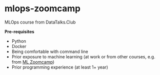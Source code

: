 # mlops-zoomcamp
MLOps course from DataTalks.Club

**Pre-requisites**
* Python
* Docker
* Being comfortable with command line
* Prior exposure to machine learning (at work or from other courses, e.g. from [ML Zoomcamp](https://github.com/alexeygrigorev/mlbookcamp-code/tree/master/course-zoomcamp))
* Prior programming experience (at least 1+ year)